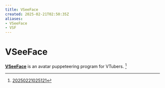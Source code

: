 ```yaml
---
title: VSeeFace
created: 2025-02-21T02:50:35Z
aliases:
- VSeeFace
- VSF
---
```


# VSeeFace

**[VSeeFace](https://www.vseeface.icu)** is an avatar puppeteering program for VTubers. [^1]

[^1]: [20250221025121](../entries/20250221025121.md)

